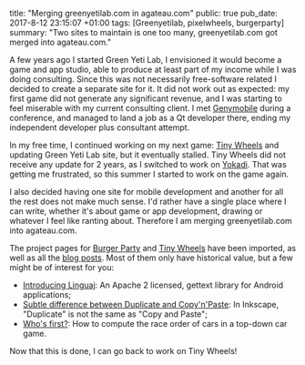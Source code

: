 title: "Merging greenyetilab.com in agateau.com"
public: true
pub_date: 2017-8-12 23:15:07 +01:00
tags: [Greenyetilab, pixelwheels, burgerparty]
summary: "Two sites to maintain is one too many, greenyetilab.com got merged into agateau.com."

A few years ago I started Green Yeti Lab, I envisioned it would become a game and app studio, able to produce at least part of my income while I was doing consulting. Since this was not necessarily free-software related I decided to create a separate site for it. It did not work out as expected: my first game did not generate any significant revenue, and I was starting to feel miserable with my current consulting client. I met [Genymobile][] during a conference, and managed to land a job as a Qt developer there, ending my independent developer plus consultant attempt.

In my free time, I continued working on my next game: [Tiny Wheels][tw] and updating Green Yeti Lab site, but it eventually stalled. Tiny Wheels did not receive any update for 2 years, as I switched to work on [Yokadi][]. That was getting me frustrated, so this summer I started to work on the game again.

I also decided having one site for mobile development and another for all the rest does not make much sense. I'd rather have a single place where I can write, whether it's about game or app development, drawing or whatever I feel like ranting about. Therefore I am merging greenyetilab.com into agateau.com.

The project pages for [Burger Party][bp] and [Tiny Wheels][tw] have been imported, as well as all the [blog posts][gyl-posts]. Most of them only have historical value, but a few might be of interest for you:

- [Introducing Linguaj](/2014/linguaj): An Apache 2 licensed, gettext library for Android applications;
- [Subtle difference between Duplicate and Copy'n'Paste](/2014/subtle-difference-between-duplicate-and-copy-n-paste): In Inkscape, "Duplicate" is not the same as "Copy and Paste";
- [Who's first?](/2015/who-s-first): How to compute the race order of cars in a top-down car game.

Now that this is done, I can go back to work on Tiny Wheels!

[bp]: /projects/burgerparty/
[tw]: /projects/pixelwheels/
[Genymobile]: https://genymobile.com
[Yokadi]: https://yokadi.github.io
[gyl-posts]: /tags/Greenyetilab/
